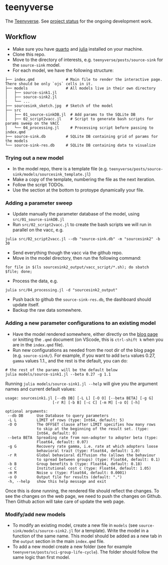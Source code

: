 # teenyverse
The [Teenyverse](https://rickandmorty.fandom.com/wiki/Teenyverse). See [project status](https://github.com/users/jstonge/projects/7) for the ongoing development work.

## Workflow 

 - Make sure you have [quarto](https://quarto.org/docs/get-started/) and [julia](https://julialang.org/downloads/) installed on your machine.
 - Clone this repo.
 - Move to the directory of interests, e.g. `teenyverse/posts/source-sink` for the `source-sink` model.
 - For each model, we have the following structure:
 
```shell
├── index.qmd              # Main file to render the interactive page. There should be only `ojs` cells in it.
├── models                 # All models live in their own directory
│   ├── source-sink1.jl
│   ├── source-sink2.jl
|   └── ...
├── sourcesink_sketch.jpg  # Sketch of the model
├── src
│   ├── 01_source-sinkDB.jl  # Add params to the SQLite DB
│   ├── 02_script2vacc.jl    # Script to generate bash scripts for params sweep on the VACC
│   └── 04_processing.jl     # Processing script before passing to index.qmd
├── source-sink.db         # SQLite DB containing grid of params for the models 
└── source-sink-res.db     # SQLite DB containing data to visualize
```
### Trying out a new model

 - In the model repo, there is a template file (e.g. `teenyverse/posts/source-sink/models/sourcesink_template.jl`)
 - Make a copy of the template, numbering the file as the next iteration.
 - Follow the script TODOs.
 - Use the section at the bottom to protoype dynamically your file.

### Adding a parameter sweep

 - Update manually the parameter database of the model, using `src/01_source-sinkDB.jl`
 - Run `src/02_script2vacc.jl` to create the bash scripts we will run in parallel on the vacc, e.g.
```shell
julia src/02_script2vacc.jl --db "source-sink.db" -m "sourcesink2" -b 30
```
 - Send everything though the vacc via the github repo.
 - Move in the model directory, then run the following command:
```shell
for file in $(ls sourcesink2_output/vacc_script/*.sh); do sbatch $file; done;
```
 - Process the data, e.g.
```
julia src/04_processing.jl -d "sourcesink2_output"
```
 - Push back to github the `source-sink-res.db`, the dashboard should update itself.
 - Backup the raw data somewhere.


### Adding a new parameter configurations to an existing model
 
 - Have the model rendered somewhere, either directly on the [blog page](https://jstonge.github.io/teenyverse/posts/source-sink/) or knitting the `.qmd` document  (on VScode, this is `ctrl-shift k` when you are in the `index.qmd` file). 
 - Run new configurations as needed from the root dir of the blog page (e.g. `source-sink/`). For example, if you want to add `beta` values 0.27, `gamma` values 1.1., and the rest is the default,  you can do:
 
 ```shell
 # the rest of the params will be the default below
 julia models/source-sink1.jl --beta 0.27 -g 1.1 
 ```
 
 Running `julia models/source-sink1.jl --help` will give you the argument names and current default values:
 
 ```shell
 usage: sourcesink1.jl [--db DB] [-L L] [-O O] [--beta BETA] [-g G]
                      [-r R] [-b B] [-c C] [-m M] [-o O] [-h]

optional arguments:
  --db DB      Use Database to query parameters
  -L L         LIMIT of rows (type: Int64, default: 5)
  -O O         The OFFSET clause after LIMIT specifies how many rows
               to skip at the beginning of the result set. (type:
               Int64, default: 0)
  --beta BETA  Spreading rate from non-adopter to adopter beta (type:
               Float64, default: 0.07)
  -g G         Recovery rate gamma, i.e. rate at which adopters loose
               behavioral trait (type: Float64, default: 1.0)
  -r R         Global behavioral diffusion rho (allows the behaviour
               to spread between groups) (type: Float64, default: 0.1)
  -b B         Group benefits b (type: Float64, default: 0.18)
  -c C         Institutional cost c (type: Float64, default: 1.05)
  -m M         Noise u (type: Float64, default: 0.0001)
  -o O         Output file for results (default: ".")
  -h, --help   show this help message and exit
 ```
 Once this is done running, the rendered file should reflect the changes. To see the changes on the web page, we need to push the changes on Github. Then Github action will take care of update the web page.

### Modify/add new models

 - To modify an existing model, create a new file in `models` (see `source-sink/models/source-sink2.jl` for a template). Write the model in a function of the same name. This model should be added as a new tab in the `output` section in the main `index.qmd` file.
 - To add a new model create a new folder (see for example `teenyverse/posts/sci-group-life-cycle`). The folder should follow the same logic than first model.
